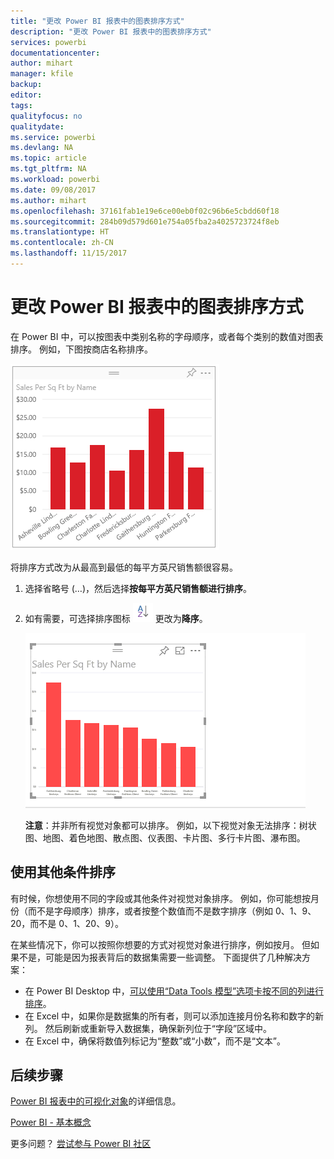```yaml
---
title: "更改 Power BI 报表中的图表排序方式"
description: "更改 Power BI 报表中的图表排序方式"
services: powerbi
documentationcenter: 
author: mihart
manager: kfile
backup: 
editor: 
tags: 
qualityfocus: no
qualitydate: 
ms.service: powerbi
ms.devlang: NA
ms.topic: article
ms.tgt_pltfrm: NA
ms.workload: powerbi
ms.date: 09/08/2017
ms.author: mihart
ms.openlocfilehash: 37161fab1e19e6ce00eb0f02c96b6e5cbdd60f18
ms.sourcegitcommit: 284b09d579d601e754a05fba2a4025723724f8eb
ms.translationtype: HT
ms.contentlocale: zh-CN
ms.lasthandoff: 11/15/2017
---
```

# <a name="change-how-a-chart-is-sorted-in-a-power-bi-report"></a>更改 Power BI 报表中的图表排序方式
在 Power BI 中，可以按图表中类别名称的字母顺序，或者每个类别的数值对图表排序。 例如，下图按商店名称排序。

![](media/power-bi-report-change-sort/pbi_chartsortcategory.png)

将排序方式改为从最高到最低的每平方英尺销售额很容易。

1. 选择省略号 (…)，然后选择**按每平方英尺销售额进行排序**。
2. 如有需要，可选择排序图标 ![](media/power-bi-report-change-sort/sorticon.png) 更改为**降序**。
   
   ![](media/power-bi-report-change-sort/sortby.gif)
   
   **注意**：并非所有视觉对象都可以排序。  例如，以下视觉对象无法排序：树状图、地图、着色地图、散点图、仪表图、卡片图、多行卡片图、瀑布图。

## <a name="sorting-using-other-criteria"></a>使用其他条件排序
有时候，你想使用不同的字段或其他条件对视觉对象排序。  例如，你可能想按月份（而不是字母顺序）排序，或者按整个数值而不是数字排序（例如 0、1、9、20，而不是 0、1、20、9）。  

在某些情况下，你可以按照你想要的方式对视觉对象进行排序，例如按月。  但如果不是，可能是因为报表背后的数据集需要一些调整。 下面提供了几种解决方案：

* 在 Power BI Desktop 中，[可以使用“Data Tools 模型”选项卡按不同的列进行排序](desktop-sort-by-column.md)。
* 在 Excel 中，如果你是数据集的所有者，则可以添加连接月份名称和数字的新列。 然后刷新或重新导入数据集，确保新列位于“字段”区域中。
* 在 Excel 中，确保将数值列标记为“整数”或“小数”，而不是“文本”。

## <a name="next-steps"></a>后续步骤
[Power BI 报表中的可视化对象](power-bi-report-visualizations.md)的详细信息。

[Power BI - 基本概念](service-basic-concepts.md)

更多问题？ [尝试参与 Power BI 社区](http://community.powerbi.com/)

